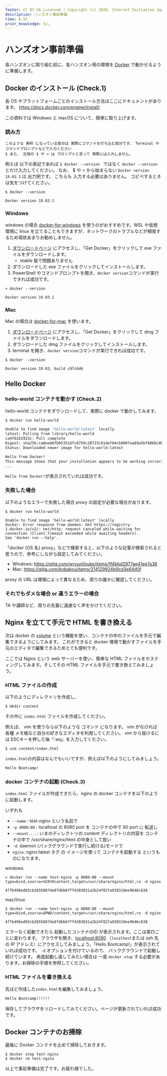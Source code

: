 ```yaml
---
footer: CC BY-SA Licensed | Copyright (c) 2020, Internet Initiative Japan Inc.
description: ハンズオン事前準備
time: 0.5h
prior_knowledge: なし
---
```


<header-table/>

# ハンズオン事前準備

各ハンズオンに取り組む前に、各ハンズオン用の環境を [Docker](https://www.docker.com/) で動かせるように準備します。

## Docker のインストール (Check.1)

各 OS やプラットフォームごとのインストール方法はここにドキュメントがあります。
https://docs.docker.com/engine/install/

この資料では Windows と macOS について、簡単に取り上げます。

### 読み方
```
このような 黒枠 になっている部分は 実際にコマンドを打ち込む部分です。 Terminal や コマンドプロンプトなどで入力ください
$ また、 左端の $ や > は プロンプトと言って 実際には入力しません。
```

例えば 以下の表記であれば ```$ docker --version ``` ではなく ```docker --version``` とだけ入力してください。
なお、 $ や > から始まらない ```Docker version 19.03.1``` は 出力例です。 こちらも 入力する必要はありません。
コピペするときは気をつけてください。

```
$ docker --version

Docker version 19.03.1
```

### Windows

windows の場合 [docker-for-windows](https://docs.docker.com/docker-for-windows/) を使うのがおすすめです。WSL や仮想環境に linux を立てることもできますが、ネットワークのトラブルなどが頻発するため現状あまりお勧めしません。

1. [ダウンロードページ](https://hub.docker.com/editions/community/docker-ce-desktop-windows/) にアクセスし、「Get Docker」をクリックして exe ファイルをダウンロードします。
   - stable 版で問題ありません
2. ダウンロードした exe ファイルをクリックしてインストールします。
3. PowerShell やコマンドプロンプトを開き、`docker version`コマンドが実行できれば成功です。

```
> docker --version

Docker version 19.03.1
```

### Mac

Mac の場合は [docker-for-mac](https://docs.docker.com/docker-for-mac/) を使います。

1. [ダウンロードページ](https://hub.docker.com/editions/community/docker-ce-desktop-mac/) にアクセスし、「Get Docker」をクリックして dmg ファイルをダウンロードします。
2. ダウンロードした dmg ファイルをクリックしてインストールします。
3. terminal を開き、`docker version`コマンドが実行できれば成功です。

```
$ docker --version

Docker version 19.03, build c97c6d6
```

## Hello Docker

### hello-world コンテナを動かす (Check.2)

hello-world コンテナをダウンロードして、実際に docker で動かしてみます。

```bash
$ docker run hello-world

Unable to find image 'hello-world:latest' locally
latest: Pulling from library/hello-world
ca4f61b1923c: Pull complete
Digest: sha256:ca0eeb6fb05351dfc8759c20733c91def84cb8007aa89a5bf606bc8b315b9fc7
Status: Downloaded newer image for hello-world:latest

Hello from Docker!
This message shows that your installation appears to be working correctly.
...
```

`Hello from Docker!`が表示されていれば成功です。

### 失敗した場合

以下のようなエラーで失敗した場合 proxy の設定が必要な場合があります。

```
$ docker run hello-world

Unable to find image 'hello-world:latest' locally
docker: Error response from daemon: Get https://registry-1.docker.io/v2/: net/http: request canceled while waiting for connection (Client.Timeout exceeded while awaiting headers).
See 'docker run --help'.
```

「docker {OS 名} proxy」などで検索すると、以下のような記事が検索されると思うので、参考にしながら設定してみてください。

- Windows: https://qiita.com/wryun0suke/items/1f4bbd2977ae41ee7a36
- Mac: https://qiita.com/kobakou/items/214129924b9cd3e64d0f

proxy の URL は環境によって異なるため、周りの誰かに確認してください。

### それでもダメな場合 or 違うエラーの場合

TA や講師など、周りの先輩に遠慮なく声をかけてください。

## Nginx を立てて手元で HTML を書き換える

次は docker の [volume](https://docs.docker.com/storage/volumes/) という機能を使い、コンテナの中のファイルを手元で編集できるようにしてみます。
これができると docker 環境で動かすファイルを手元のエディタで編集できるためとても便利です。

ここでは Nginx という web サーバーを使い、簡単な HTML ファイルをホスティングしてみます。そしてその HTML ファイルを手元で書き換えてみましょう。

### HTML ファイルの作成

以下のようにディレクトリを作成し、

```
$ mkdir content
```

その中に `index.html`  ファイルを作成してください。

例えば、 vim を使うなら以下のような コマンド になります。
vim がなければ 各種 メモ帳など自分の好きなエディタを利用してください。
vim から抜けるには ESCキーを押した後「:wq<Enter>」を入力してください。

```
$ vim content/index.html
```

`index.html`の内容はなんでもいいですが、例えば以下のようにしてみましょう。

```html
Hello Bootcamp!
```

### docker コンテナの起動 (Check.3)

`index.html` ファイルが作成できたら、nginx の docker コンテナを以下のように起動します。

いずれも
* `--name` : test-nginx という名前で
* `-p 8080:80` : localhost の 8080 port を コンテナの中で 80 port に 転送し
* `--mount....`: いまのディレクトリの content ディレクトリの内容を コンテナの中で /usr/share/nginx/html の中身として扱い
* `-d`: daemon (バックグラウンドで実行し続ける)モードで
* `nginx`: nginx:latest タグ の イメージを使って コンテナを起動する
というものになります。

windows

```
> docker run --name test-nginx -p 8080:80 --mount type=bind,source=%CD%¥content,target=/usr/share/nginx/html,ro -d nginx

47fb496ed83cb26558874e8fd6b6fff4303031a2b24f827a938310ee9646c638
```

mac/linux

```
$ docker run --name test-nginx -p 8080:80 --mount type=bind,source=$PWD/content,target=/usr/share/nginx/html,ro -d nginx

47fb496ed83cb26558874e8fd6b6fff4303031a2b24f827a938310ee9646c638
```

エラーなく起動できたら 起動したコンテナのID が表示されます。ここは実行ごとに変わります。
ブラウザを開き、[localhost:8080](http://localhost:8080) （`localhost`または ssh 先の IP アドレス）にアクセスしてみましょう。「Hello Bootcamp!」が表示されていれば成功です。
`-d` オプションを付けているので、 バックグラウンドで起動し続けています。 再度起動し直してみたい場合は 一度 ```docker stop``` する必要があります。お掃除の手順を参照してください。

### HTML ファイルを書き換える

先ほど作成した`index.html`を編集してみましょう。

```html
Hello Bootcamp!!!!!!
```

保存してブラウザをリロードしてみてください。ページが更新されていれば成功です。

## Docker コンテナのお掃除

最後に Docker コンテナを止めて掃除しておきます。

```
$ docker stop test-nginx
$ docker rm test-nginx
```

以上で事前準備は完了です。お疲れ様でした。

